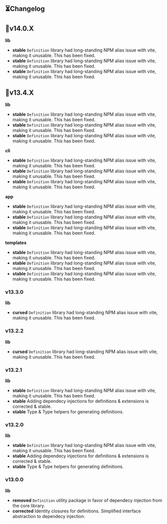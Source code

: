 <h2>⏳Changelog</h2>


## 🎉v14.0.X

**lib**
- **stable** `Definition` library had long-standing NPM alias issue with vite, making it unusable. This has been fixed.
- **stable** `Definition` library had long-standing NPM alias issue with vite, making it unusable. This has been fixed.
- **stable** `Definition` library had long-standing NPM alias issue with vite, making it unusable. This has been fixed.


## 🎉v13.4.X

**lib**
- **stable** `Definition` library had long-standing NPM alias issue with vite, making it unusable. This has been fixed.
- **stable** `Definition` library had long-standing NPM alias issue with vite, making it unusable. This has been fixed.
- **stable** `Definition` library had long-standing NPM alias issue with vite, making it unusable. This has been fixed.


**cli**
- **stable** `Definition` library had long-standing NPM alias issue with vite, making it unusable. This has been fixed.
- **stable** `Definition` library had long-standing NPM alias issue with vite, making it unusable. This has been fixed.
- **stable** `Definition` library had long-standing NPM alias issue with vite, making it unusable. This has been fixed.


**app**
- **stable** `Definition` library had long-standing NPM alias issue with vite, making it unusable. This has been fixed.
- **stable** `Definition` library had long-standing NPM alias issue with vite, making it unusable. This has been fixed.
- **stable** `Definition` library had long-standing NPM alias issue with vite, making it unusable. This has been fixed.

**templates**
- **stable** `Definition` library had long-standing NPM alias issue with vite, making it unusable. This has been fixed.
- **stable** `Definition` library had long-standing NPM alias issue with vite, making it unusable. This has been fixed.
- **stable** `Definition` library had long-standing NPM alias issue with vite, making it unusable. This has been fixed.



### v13.3.0

**lib**
- **cursed** `Definition` library had long-standing NPM alias issue with vite, making it unusable. This has been fixed.



### v13.2.2

**lib**
- **cursed** `Definition` library had long-standing NPM alias issue with vite, making it unusable. This has been fixed.



### v13.2.1

**lib**
- **stable** `Definition` library had long-standing NPM alias issue with vite, making it unusable. This has been fixed.
- **stable** Adding dependecy injections for definitions & extensions is corrected & stable.
- **stable** Type & Type helpers for generating definitions. 


### v13.2.0

**lib**
- **stable** `Definition` library had long-standing NPM alias issue with vite, making it unusable. This has been fixed.
- **stable** Adding dependecy injections for definitions & extensions is corrected & stable.
- **stable** Type & Type helpers for generating definitions. 


### v13.0.0

**lib**
- **removed** `Definition` utility package in favor of dependecy injection from the core library.
- **corrected** Identity closures for definitions. Simplified interface abstraction to dependecy injection.


